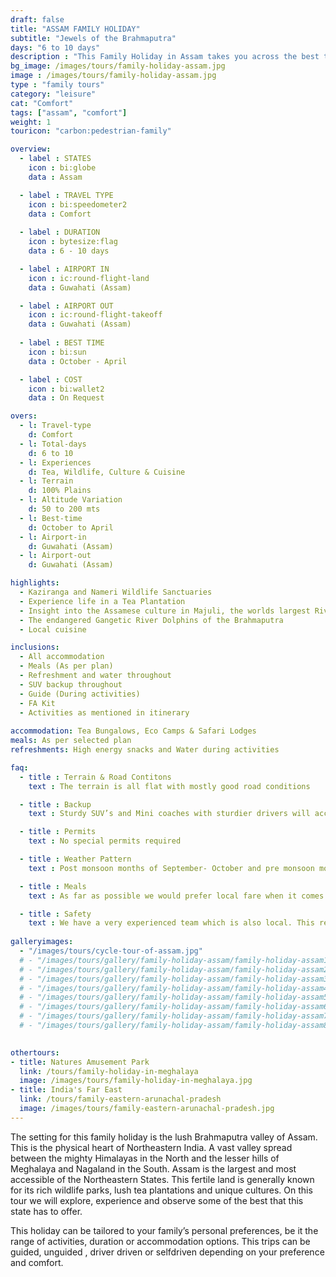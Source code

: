 ```yaml
---
draft: false
title: "ASSAM FAMILY HOLIDAY"
subtitle: "Jewels of the Brahmaputra"
days: "6 to 10 days"
description : "This Family Holiday in Assam takes you across the best that the state has to offer. Wildlife, Adventure, Tea, Culture and more."
bg_image: /images/tours/family-holiday-assam.jpg
image : /images/tours/family-holiday-assam.jpg
type : "family tours"
category: "leisure"
cat: "Comfort"
tags: ["assam", "comfort"] 
weight: 1 
touricon: "carbon:pedestrian-family"

overview:
  - label : STATES
    icon : bi:globe
    data : Assam

  - label : TRAVEL TYPE
    icon : bi:speedometer2
    data : Comfort
    
  - label : DURATION
    icon : bytesize:flag
    data : 6 - 10 days

  - label : AIRPORT IN
    icon : ic:round-flight-land
    data : Guwahati (Assam)

  - label : AIRPORT OUT
    icon : ic:round-flight-takeoff
    data : Guwahati (Assam)
    
  - label : BEST TIME
    icon : bi:sun
    data : October - April

  - label : COST
    icon : bi:wallet2
    data : On Request

overs:
  - l: Travel-type 
    d: Comfort
  - l: Total-days 
    d: 6 to 10
  - l: Experiences 
    d: Tea, Wildlife, Culture & Cuisine
  - l: Terrain 
    d: 100% Plains
  - l: Altitude Variation 
    d: 50 to 200 mts
  - l: Best-time 
    d: October to April
  - l: Airport-in 
    d: Guwahati (Assam)
  - l: Airport-out 
    d: Guwahati (Assam)  

highlights:
  - Kaziranga and Nameri Wildlife Sanctuaries
  - Experience life in a Tea Plantation
  - Insight into the Assamese culture in Majuli, the worlds largest River Island
  - The endangered Gangetic River Dolphins of the Brahmaputra
  - Local cuisine

inclusions:
  - All accommodation
  - Meals (As per plan)
  - Refreshment and water throughout
  - SUV backup throughout
  - Guide (During activities)
  - FA Kit
  - Activities as mentioned in itinerary
  
accommodation: Tea Bungalows, Eco Camps & Safari Lodges
meals: As per selected plan
refreshments: High energy snacks and Water during activities 

faq:
  - title : Terrain & Road Contitons 
    text : The terrain is all flat with mostly good road conditions

  - title : Backup
    text : Sturdy SUV’s and Mini coaches with sturdier drivers will accompany you on every trip.  These vehicles are along right from your airport pick up to your drop back to the airport.

  - title : Permits 
    text : No special permits required

  - title : Weather Pattern 
    text : Post monsoon months of September- October and pre monsoon months of March-April are very pleasant with blue skies and a fair days. Peak winters are from November to February with the mercury coming down below 18 C, in the evenings, however the days are still favourable for cycling.

  - title : Meals 
    text : As far as possible we would prefer local fare when it comes to meals, however we understand the need for comfort food when multiple days of intense exertion is required. Nutritious and palatable foot is always freshly cooked with fresh local ingredients. We provide potable packaged water which we carry in large 20lt cans so as keep plastic to the minimum. Reusable water bottles are provided at the onset of each journey.

  - title : Safety 
    text : We have a very experienced team which is also local. This reflects in the overall safety of our tours. Rest assured your guides know where extra attention is required and when. All our routes are well known to us, we know where the nearest medical facilities are, we know whom to contact if in case of an emergency, we know all the alternate routes in case of road blockages. We have CASEVAC protocols in place to streamline the process in case of emergencies. You can rest easy knowing that in the outdoors in general and this region in particular you are in safe hands with us.
 
galleryimages:
  - "/images/tours/cycle-tour-of-assam.jpg"
  # - "/images/tours/gallery/family-holiday-assam/family-holiday-assam1.jpg"
  # - "/images/tours/gallery/family-holiday-assam/family-holiday-assam2.jpg"
  # - "/images/tours/gallery/family-holiday-assam/family-holiday-assam3.jpg"
  # - "/images/tours/gallery/family-holiday-assam/family-holiday-assam4.jpg"
  # - "/images/tours/gallery/family-holiday-assam/family-holiday-assam5.jpg"
  # - "/images/tours/gallery/family-holiday-assam/family-holiday-assam6.jpg"
  # - "/images/tours/gallery/family-holiday-assam/family-holiday-assam7.jpg"
  # - "/images/tours/gallery/family-holiday-assam/family-holiday-assam8.jpg"
  

othertours:
- title: Natures Amusement Park 
  link: /tours/family-holiday-in-meghalaya
  image: /images/tours/family-holiday-in-meghalaya.jpg
- title: India's Far East 
  link: /tours/family-eastern-arunachal-pradesh
  image: /images/tours/family-eastern-arunachal-pradesh.jpg
---
```


The setting for this family holiday is the lush Brahmaputra valley of Assam. This is the physical heart of Northeastern India. A vast valley spread between the mighty Himalayas in the North and the lesser hills of Meghalaya and Nagaland in the South. Assam is the largest and most accessible of the Northeastern States. This fertile land is generally known for its rich wildlife parks, lush tea plantations and unique cultures. On this tour we will explore, experience and observe some of the best that this state has to offer.

This  holiday can be tailored to your family’s personal preferences, be it the range of activities, duration or accommodation options. This trips can be guided, unguided , driver driven or selfdriven depending on your preference and comfort.